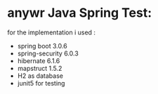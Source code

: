 # anywr Java Spring Test:

for the implementation i used :
- spring boot 3.0.6
- spring-security 6.0.3
- hibernate 6.1.6
- mapstruct 1.5.2
- H2 as database
- junit5 for testing
